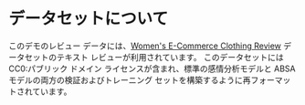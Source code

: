 # <a name="about-the-dataset"></a>データセットについて

このデモのレビュー データには、[Women's E-Commerce Clothing Review](https://www.kaggle.com/nicapotato/womens-ecommerce-clothing-reviews/) データセットのテキスト レビューが利用されています。 このデータセットには CC0:パブリック ドメイン ライセンスが含まれ、標準の感情分析モデルと ABSA モデルの両方の検証およびトレーニング セットを構築するように再フォーマットされています。  
